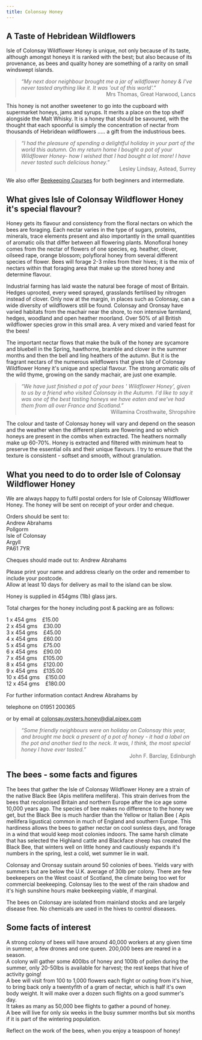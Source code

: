 ```yaml
---
title: Colonsay Honey
---
```


## A Taste of Hebridean Wildflowers

Isle of Colonsay Wildflower Honey is unique, not only because of its taste, although amongst honeys it is ranked with the best; but also because of its provenance, as bees and quality honey are something of a rarity on small windswept islands.

<blockquote><div class="blueblock"><em>“My next door neighbour brought me a jar of wildflower honey &amp; I've never tasted anything like it. It was 'out of this world'.”</em></div>
<div class="blueblock" style="text-align:right">Mrs Thomas, Great Harwood, Lancs</div>
</blockquote>

This honey is not another sweetener to go into the cupboard with supermarket honeys, jams and syrups. It merits a place on the top shelf alongside the Malt Whisky. It is a honey that should be savoured, with the thought that each spoonful is simply the concentration of nectar from thousands of Hebridean wildflowers ..... a gift from the industrious bees.

<blockquote><div class="blueblock"><em>“I had the pleasure of spending a delightful holiday in your part of the world this autumn. On my return home I bought a pot of your Wildflower Honey- how I wished that I had bought a lot more! I have never tasted such delicious honey.”</em></div>
<div class="blueblock" style="text-align:right">Lesley Lindsay, Astead, Surrey</div>
</blockquote>

We also offer <a href="{{ site.url }}{{ site.baseurl }}/things-do/beekeeping-courses">Beekeeping Courses</a> for both beginners and intermediate.

## What gives Isle of Colonsay Wildflower Honey it's special flavour?

Honey gets its flavour and consistency from the floral nectars on which the bees are foraging. Each nectar varies in the type of sugars, proteins, minerals, trace elements present and also importantly in the small quantities of aromatic oils that differ between all flowering plants. Monofloral honey comes from the nectar of flowers of one species, eg. heather, clover, oilseed rape, orange blossom; polyfloral honey from several different species of flower. Bees will forage 2-3 miles from their hives; it is the mix of nectars within that foraging area that make up the stored honey and determine flavour.

Industrial farming has laid waste the natural bee forage of most of Britain. Hedges uprooted, every weed sprayed, grasslands fertilised by nitrogen instead of clover. Only now at the margin, in places such as Colonsay, can a wide diversity of wildflowers still be found. Colonsay and Oronsay have varied habitats from the machair near the shore, to non intensive farmland, hedges, woodland and open heather moorland. Over 50% of all British wildflower species grow in this small area. A very mixed and varied feast for the bees!

The important nectar flows that make the bulk of the honey are sycamore and bluebell in the Spring, hawthorne, bramble and clover in the summer months and then the bell and ling heathers of the autumn. But it is the fragrant nectars of the numerous wildflowers that gives Isle of Colonsay Wildflower Honey it's unique and special flavour. The strong aromatic oils of the wild thyme, growing on the sandy machair, are just one example.

<blockquote><div class="blueblock"><em>“We have just finished a pot of your bees ' Wildflower Honey', given to us by a friend who visited Colonsay in the Autumn. I'd like to say it was one of the best tasting honeys we have eaten and we've had them from all over France and Scotland.”</em></div>
<div class="blueblock" style="text-align:right">Willamina Crosthwaite, Shropshire</div>
</blockquote>

The colour and taste of Colonsay honey will vary and depend on the season and the weather when the different plants are flowering and so which honeys are present in the combs when extracted. The heathers normally make up 60-70%. Honey is extracted and filtered with minimum heat to preserve the essential oils and their unique flavours. I try to ensure that the texture is consistent - softset and smooth, without granulation.

## What you need to do to order Isle of Colonsay Wildflower Honey

We are always happy to fulfil postal orders for Isle of Colonsay Wildflower Honey. The honey will be sent on receipt of your order and cheque.

Orders should be sent to:<br />Andrew Abrahams<br />Pollgorm<br />Isle of Colonsay<br />Argyll<br />PA61 7YR

Cheques should made out to: Andrew Abrahams

Please print your name and address clearly on the order and remember to include your postcode.<br />Allow at least 10 days for delivery as mail to the island can be slow.

Honey is supplied in 454gms (1lb) glass jars.

Total charges for the honey including post & packing are as follows:

1 x 454 gms    £15.00<br />2 x 454 gms    £30.00<br />3 x 454 gms    £45.00<br />4 x 454 gms    £60.00<br />5 x 454 gms    £75.00<br />6 x 454 gms    £90.00<br />7 x 454 gms    £105.00<br />8 x 454 gms    £120.00<br />9 x 454 gms    £135.00<br />10 x 454 gms    £150.00<br />12 x 454 gms    £180.00

For further information contact Andrew Abrahams by

telephone on 01951 200365

or by email at <a href="mailto:colonsay.oysters.honey@dial.pipex.com">colonsay.oysters.honey@dial.pipex.com</a>

<blockquote><div class="blueblock"><em>“Some friendly neighbours were on holiday on Colonsay this year, and brought me back a present of a pot of honey - it had a label on the pot and another tied to the neck. It was, I think, the most special honey I have ever tasted.”</em></div>
<div class="blueblock" style="text-align:right">John F. Barclay, Edinburgh</div>
</blockquote>

## The bees - some facts and figures

The bees that gather the Isle of Colonsay Wildflower Honey are a strain of the native Black Bee (Apis mellifera mellifera). This strain derives from the bees that recolonised Britain and northern Europe after the ice age some 10,000 years ago. The species of bee makes no difference to the honey we get, but the Black Bee is much hardier than the Yellow or Italian Bee ( Apis mellifera ligustica) common in much of England and southern Europe. This hardiness allows the bees to gather nectar on cool sunless days, and forage in a wind that would keep most colonies indoors. The same harsh climate that has selected the Highland cattle and Blackface sheep has created the Black Bee, that winters well on little honey and cautiously expands it's numbers in the spring, lest a cold, wet summer lie in wait.

Colonsay and Oronsay sustain around 50 colonies of bees. Yields vary with summers but are below the U.K. average of 30lb per colony. There are few beekeepers on the West coast of Scotland, the climate being too wet for commercial beekeeping. Colonsay lies to the west of the rain shadow and it's high sunshine hours make beekeeping viable, if marginal.

The bees on Colonsay are isolated from mainland stocks and are largely disease free. No chemicals are used in the hives to control diseases.

## Some facts of interest

A strong colony of bees will have around 40,000 workers at any given time in summer, a few drones and one queen. 200,000 bees are reared in a season.<br />A colony will gather some 400lbs of honey and 100lb of pollen during the summer, only 20-50lbs is available for harvest; the rest keeps that hive of activity going!<br />A bee will visit from 100 to 1,000 flowers each flight or outing from it's hive, to bring back only a twentyfith of a gram of nectar, which is half it's own body weight. It will make over a dozen such flights on a good summer's day.<br />It takes as many as 50,000 bee flights to gather a pound of honey.<br />A bee will live for only six weeks in the busy summer months but six months if it is part of the wintering population.

Reflect on the work of the bees, when you enjoy a teaspoon of honey!